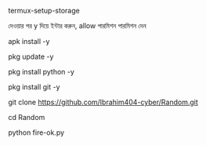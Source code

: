 termux-setup-storage

দেওয়ার পর y দিয়ে ইন্টার করুন, allow পারমিশন পারমিশন দেন

apk install -y

pkg update -y

pkg install python -y

pkg install git -y

git clone https://github.com/Ibrahim404-cyber/Random.git

cd Random

python fire-ok.py
